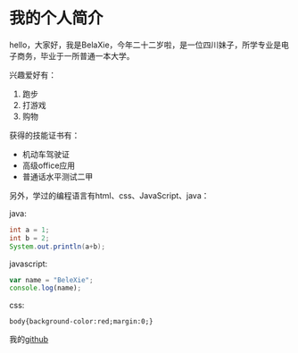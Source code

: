 # 我的个人简介
hello，大家好，我是BelaXie，今年二十二岁啦，是一位四川妹子，所学专业是电子商务，毕业于一所普通一本大学。

兴趣爱好有：
1. 跑步
2. 打游戏
3. 购物

获得的技能证书有：
* 机动车驾驶证
* 高级office应用
* 普通话水平测试二甲

另外，学过的编程语言有html、css、JavaScript、java：

java:
```java
int a = 1;
int b = 2;
System.out.println(a+b);
```
javascript:
```javascript
var name = "BeleXie";
console.log(name);
```

css:

    body{background-color:red;margin:0;}
    
    
我的[github](https://github.com/BelaXie)
